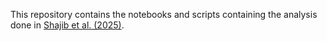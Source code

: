 This repository contains the notebooks and scripts containing the analysis done in [Shajib et al. (2025)](https://arxiv.org/abs/2507.03746).
